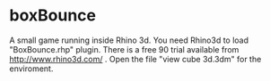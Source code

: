 # boxBounce
A small game running inside Rhino 3d.
You need Rhino3d to load "BoxBounce.rhp" plugin.
There is a free 90 trial available from http://www.rhino3d.com/ .
Open the file "view cube 3d.3dm" for the enviroment.
